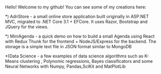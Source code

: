 Hello! Welcome to my github! You can see some of my creations here:

*) AdriStore - a small online store application built originally in ASP.NET MVC, migrated to .NET Core 3.1 + EFCore. It uses Razor, Bootstrap and JQuery for the views.

*) MiniAgenda - a quick demo on how to build a small Agenda using React with Redux Thunk for the frontend + NodeJS/Express for the backend. The storage is a simple text file in
JSON format similar to MongoDB

*)Data Science - a few examples of data science algorithms such as K-Means clustering , Polynomic regressions, Bayes classificators and some Neural Networks with Numpy, Pandas,SciKit and MatPlotLib
